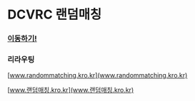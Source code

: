 # DCVRC 랜덤매칭
### [이동하기!](https://randommatching.pages.dev/)
### 리라우팅
[www.randommatching.kro.kr](www.randommatching.kro.kr)

[www.랜덤매칭.kro.kr](www.랜덤매칭.kro.kr)
